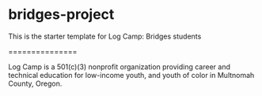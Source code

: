 bridges-project
===============

This is the starter template for Log Camp: Bridges students

===============

Log Camp is a 501(c)(3) nonprofit organization providing career and technical education for low-income youth, and youth of color in Multnomah County, Oregon.
